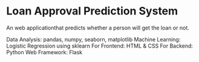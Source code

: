 # Loan Approval Prediction System
An web applicationthat predicts whether a person will get the loan or not.

Data Analysis: pandas, numpy, seaborn, matplotlib
Machine Learning: Logistic Regression using sklearn
For Frontend: HTML & CSS 
For Backend: Python
Web Framework: Flask
